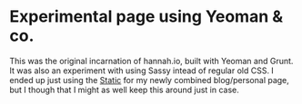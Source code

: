Experimental page using Yeoman & co. 
========
This was the original incarnation of hannah.io, built with Yeoman and Grunt.  It was also an experiment 
with using Sassy intead of regular old CSS.  I ended up just using the [Static](http://nakkaya.com/static.html) for my 
newly combined blog/personal page, but I though that I might as well keep this around just in case. 
